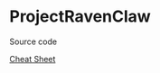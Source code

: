 # ProjectRavenClaw
Source code 





[Cheat Sheet](https://media-hosting.imagekit.io//6b3e13c374ab4f92/71rDPkGpWJL._AC_UF1000,1000_QL80_.jpg?Expires=1834618137&Key-Pair-Id=K2ZIVPTIP2VGHC&Signature=eM-thnlNvJbDv1G7tpLJjFqdRWXNA~tRKs~b8nWS5VMQC8OBL4wQe6fp2IoEFvTTPqSnGYcNoZHIBykiA5GfVVpAOVk0KuzAQh793HTcvoku7ZexknL4r5BGPdGnkaiRHG415HgR5Vq-61FhRaesV26zzSD4J8t~YOeAn-eSe-UZ6hXLz0BJFiNrCVNjYFdtumTa3mHJHA8kdYfpkus8Wle8bF2zadYQWzawssbgJkKSWOr3a2Sd6lx1M5~FICbro328VZ37tL~2NM7B1fAiNCqAyzUCEv-GdiPgC9L399jWDJtih7KGMFohjfy4jOjfE0x9Weevt49LiKDVr~t2KQ__) 
